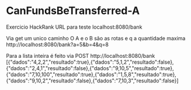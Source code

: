 # CanFundsBeTransferred-A
Exercicio HackRank
URL para teste
localhost:8080/bank

Via get um unico caminho
O A e o B são as rotas e q a quantidade maxima
http://localhost:8080/bank?a=5&b=4&q=8


Para a lista inteira é feito via POST
http://localhost:8080/bank
[{"dados":"4,2,2","resultado":true},{"dados":"5,1,2","resultado":false},{"dados":"2,4,1","resultado":false},{"dados":"9,10,5","resultado":true},{"dados":"7,10,100","resultado":true},{"dados":"1,5,8","resultado":true},{"dados":"9,10,2","resultado":false},{"dados":"7,10,3","resultado":false}]
